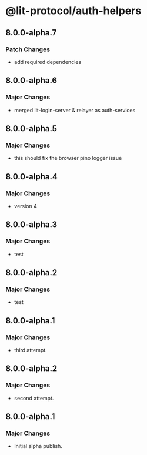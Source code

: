 # @lit-protocol/auth-helpers

## 8.0.0-alpha.7

### Patch Changes

- add required dependencies

## 8.0.0-alpha.6

### Major Changes

- merged lit-login-server & relayer as auth-services

## 8.0.0-alpha.5

### Major Changes

- this should fix the browser pino logger issue

## 8.0.0-alpha.4

### Major Changes

- version 4

## 8.0.0-alpha.3

### Major Changes

- test

## 8.0.0-alpha.2

### Major Changes

- test

## 8.0.0-alpha.1

### Major Changes

- third attempt.

## 8.0.0-alpha.2

### Major Changes

- second attempt.

## 8.0.0-alpha.1

### Major Changes

- Initial alpha publish.
